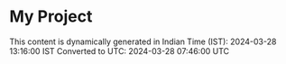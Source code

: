 # My Project

This content is dynamically generated in Indian Time (IST): 2024-03-28 13:16:00 IST
Converted to UTC: 2024-03-28 07:46:00 UTC
